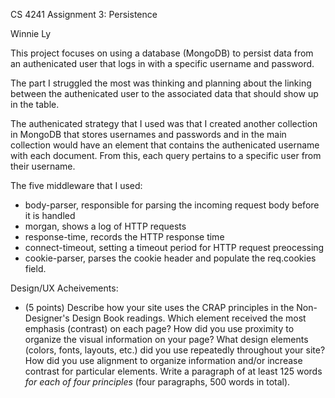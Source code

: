CS 4241 Assignment 3: Persistence

Winnie Ly

This project focuses on using a database (MongoDB) to persist data from an authenicated user that logs in with a specific username and password. 

The part I struggled the most was thinking and planning about the linking between the authenicated user to the associated data that should show up in the table. 

The authenicated strategy that I used was that I created another collection in MongoDB that stores usernames and passwords and in the main collection would have an element that contains the authenicated username with each document. From this, each query pertains to a specific user from their username.

The five middleware that I used:
- body-parser, responsible for parsing the incoming request body before it is handled
- morgan, shows a log of HTTP requests
- response-time, records the HTTP response time
- connect-timeout, setting a timeout period for HTTP request preocessing
- cookie-parser, parses the cookie header and populate the req.cookies field.

Design/UX Acheivements:

- (5 points) Describe how your site uses the CRAP principles in the Non-Designer's Design Book readings. 
Which element received the most emphasis (contrast) on each page? 
How did you use proximity to organize the visual information on your page? 
What design elements (colors, fonts, layouts, etc.) did you use repeatedly throughout your site? 
How did you use alignment to organize information and/or increase contrast for particular elements. 
Write a paragraph of at least 125 words *for each of four principles* (four paragraphs, 500 words in total). 
